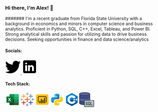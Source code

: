 ### Hi there, I'm Alex! 👋
####### I'm a recent graduate from Florida State University with a background in economics and minors in computer science and business analytics. Proficient in Python, SQL, C++, Excel, Tableau, and Power BI. Strong analytical skills and passion for utilizing data to drive business decisions. Seeking opportunities in finance and data science/analytics

#### Socials:
<a href="https://twitter.com/Alxfndz">
         <img src="twitter.png">
      </a>
<a href="https://www.linkedin.com/in/alexander-fernandez-3077ab18b/">
         <img src="linkedin.png">
      </a>

#### Tech Stack:
<img src='icons8-microsoft-excel-2019-48.png'><img src='icons8-tableau-software-48.png'><img src='icons8-power-bi-48.png'><img src='python.png'><img src='c++.png'><img src='icons8-sql-48.png'>




